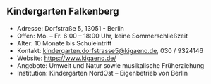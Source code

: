 ## Kindergarten Falkenberg

- Adresse:      Dorfstraße 5, 13051 - Berlin
- Offen:        Mo. – Fr. 6:00 – 18:00 Uhr, keine Sommerschließzeit
- Alter:        10 Monate bis Schuleintritt
- Kontakt:      kindergarten.dorfstrasse5@kigaeno.de, 030 / 9324146
- Website:      https://www.kigaeno.de/
- Angebote:     Umwelt und Natur sowie musikalische Früherziehung
- Institution:  Kindergärten NordOst – Eigenbetrieb von Berlin
